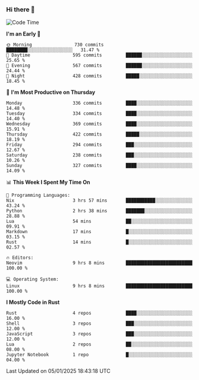### Hi there 👋
<!--START_SECTION:waka-->
![Code Time](http://img.shields.io/badge/Code%20Time-374%20hrs%2048%20mins-blue)

**I'm an Early 🐤** 

```text
🌞 Morning                730 commits         ████████░░░░░░░░░░░░░░░░░   31.47 % 
🌆 Daytime                595 commits         ██████░░░░░░░░░░░░░░░░░░░   25.65 % 
🌃 Evening                567 commits         ██████░░░░░░░░░░░░░░░░░░░   24.44 % 
🌙 Night                  428 commits         █████░░░░░░░░░░░░░░░░░░░░   18.45 % 
```
📅 **I'm Most Productive on Thursday** 

```text
Monday                   336 commits         ████░░░░░░░░░░░░░░░░░░░░░   14.48 % 
Tuesday                  334 commits         ████░░░░░░░░░░░░░░░░░░░░░   14.40 % 
Wednesday                369 commits         ████░░░░░░░░░░░░░░░░░░░░░   15.91 % 
Thursday                 422 commits         █████░░░░░░░░░░░░░░░░░░░░   18.19 % 
Friday                   294 commits         ███░░░░░░░░░░░░░░░░░░░░░░   12.67 % 
Saturday                 238 commits         ███░░░░░░░░░░░░░░░░░░░░░░   10.26 % 
Sunday                   327 commits         ████░░░░░░░░░░░░░░░░░░░░░   14.09 % 
```


📊 **This Week I Spent My Time On** 

```text
💬 Programming Languages: 
Nix                      3 hrs 57 mins       ███████████░░░░░░░░░░░░░░   43.24 % 
Python                   2 hrs 38 mins       ███████░░░░░░░░░░░░░░░░░░   28.88 % 
Lua                      54 mins             ██░░░░░░░░░░░░░░░░░░░░░░░   09.91 % 
Markdown                 17 mins             █░░░░░░░░░░░░░░░░░░░░░░░░   03.15 % 
Rust                     14 mins             █░░░░░░░░░░░░░░░░░░░░░░░░   02.57 % 

🔥 Editors: 
Neovim                   9 hrs 8 mins        █████████████████████████   100.00 % 

💻 Operating System: 
Linux                    9 hrs 8 mins        █████████████████████████   100.00 % 
```

**I Mostly Code in Rust** 

```text
Rust                     4 repos             ████░░░░░░░░░░░░░░░░░░░░░   16.00 % 
Shell                    3 repos             ███░░░░░░░░░░░░░░░░░░░░░░   12.00 % 
JavaScript               3 repos             ███░░░░░░░░░░░░░░░░░░░░░░   12.00 % 
Lua                      2 repos             ██░░░░░░░░░░░░░░░░░░░░░░░   08.00 % 
Jupyter Notebook         1 repo              █░░░░░░░░░░░░░░░░░░░░░░░░   04.00 % 
```




 Last Updated on 05/01/2025 18:43:18 UTC
<!--END_SECTION:waka-->

<!--
**YoganshSharma/YoganshSharma** is a ✨ _special_ ✨ repository because its `README.md` (this file) appears on your GitHub profile.

Here are some ideas to get you started:

- 🔭 I’m currently working on ...
- 🌱 I’m currently learning ...
- 👯 I’m looking to collaborate on ...
- 🤔 I’m looking for help with ...
- 💬 Ask me about ...
- 📫 How to reach me: ...
- 😄 Pronouns: ...
- ⚡ Fun fact: ...
-->
